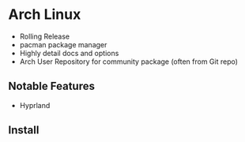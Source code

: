 # Arch Linux

- Rolling Release
- pacman package manager
- Highly detail docs and options
- Arch User Repository for community package (often from Git repo)


## Notable Features

- Hyprland


## Install
